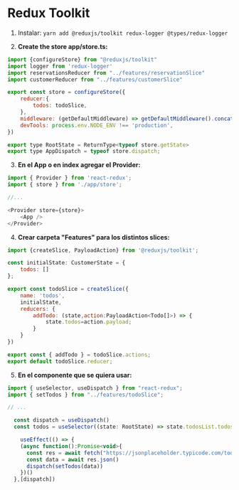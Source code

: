 # Redux Toolkit

1. Instalar: `yarn add @reduxjs/toolkit redux-logger @types/redux-logger`

2. **Create the store app/store.ts:** 

```js
import {configureStore} from "@reduxjs/toolkit"
import logger from 'redux-logger'
import reservationsReducer from "../features/reservationSlice"
import customerReducer from "../features/customerSlice"

export const store = configureStore({
    reducer:{
        todos: todoSlice,
    },
    middleware: (getDefaultMiddleware) => getDefaultMiddleware().concat(logger),
    devTools: process.env.NODE_ENV !== 'production',
})

export type RootState = ReturnType<typeof store.getState>
export type AppDispatch = typeof store.dispatch;
```

3. **En el App o en index agregar el Provider:**
    
```js
import { Provider } from 'react-redux';
import { store } from './app/store';

//...

<Provider store={store}>
    <App />
</Provider>
```

4. **Crear carpeta "Features" para los distintos slices:**

```js
import {createSlice, PayloadAction} from '@reduxjs/toolkit';

const initialState: CustomerState = {
    todos: []
};

export const todoSlice = createSlice({
    name: 'todos',
    initialState,
    reducers: {
        addTodo: (state,action:PayloadAction<Todo[]>) => {
            state.todos=action.payload;
        }
    }
})

export const { addTodo } = todoSlice.actions;
export default todoSlice.reducer;
```

5. **En el componente que se quiera usar:**

```js
import { useSelector, useDispatch } from "react-redux";
import { setTodos } from "../features/todoSlice";

// ...

  const dispatch = useDispatch()
  const todos = useSelector((state: RootState) => state.todosList.todos)

    useEffect(() => {
    (async function():Promise<void>{
      const res = await fetch("https://jsonplaceholder.typicode.com/todos")
      const data = await res.json()
      dispatch(setTodos(data))
    })()
  },[dispatch])
```